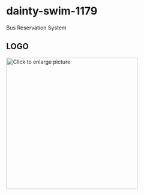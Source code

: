 # dainty-swim-1179
Bus Reservation System
<h2>LOGO</h2>
 <img align="center" src="https://drive.google.com/uc?export=view&id=16AQ0Jf5e92IBs9pGbuLwI-ocfoyLPvkS" style="width: 350px; max-width: 100%; height: auto" title="Click to enlarge picture" />
